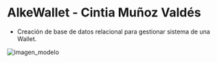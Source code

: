 # AlkeWallet - Cintia Muñoz Valdés
- Creación de base de datos relacional para gestionar sistema de una Wallet.

![imagen_modelo](https://github.com/Cintia-MV/AlkeWallet/assets/99772130/05b4a3a3-0443-43ab-aa6e-9109fa27f2c8)
